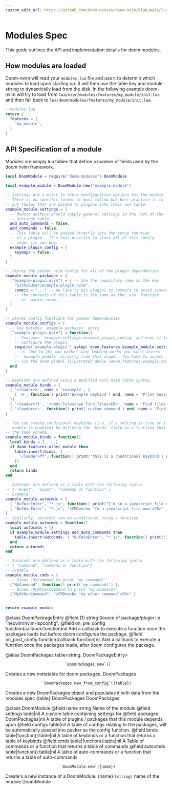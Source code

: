 ```yaml
---
custom_edit_url: https://github.com/doom-neovim/doom-nvim/blob/main/lua/doom/core/modules/init.lua
---
```


# Modules Spec

This guide outlines the API and implementation details for doom modules.

## How modules are loaded

Doom-nvim will read your `modules.lua` file and use it to determin which
modules to load upon starting up.  It will then use the table key and module
sttring to dynamically load from the disk.  In the following example doom-nvim
will try to load from `lua/user/modules/features/my_module/init.lua` and
then fall back to `lua/doom/modules/features/my_module/init.lua`.

```lua
--modules.lua
return {
  features = {
    "my_module",
  }
}
````

## API Specification of a module

Modules are simply lua tables that define a number of fields used by the
doom nvim framework.


```lua
local DoomModule = require("doom.modules").DoomModule

local example_module = DoomModule.new("example_module")

-- Settings are a place to store configuration options for the module
-- There is no specific format it must follow but best practice is to
-- put tables that are passed to plugins into their own table.
example_module.settings = {
  -- Module authors should supply general settings in the root of the
  -- settings table.
  add_auto_commands = false,
  add_commands = false,
  -- This table will be passed directly into the setup function
  -- of a plugin.  It's best practice to store all of this config
  -- under its own key.
  example_plugin_config = {
    keymaps = false,
  }
}

-- Stores the packer.nvim config for all of the plugin dependencies
example_module.packages = {
  ["example-plugin.nvim"] = { -- Use the repository name as the key
    "GithubUser/example-plugin.nvim",
    commit = "..." -- We like to pin plugins to commits to avoid issues upgrading.
    -- the contents of this table is the same as the `use` function
    -- of `packer.nvim`.
  }
}

-- Stores config functions for packer dependencies
example_module.configs = {
  -- key matches `example.packages` entry
  ["example-plugin.nvim"] = function()
    -- Consumes `example.settings.example_plugin_config` and uses it to
    -- configure the plugin.
    require('example-plugin').setup( doom.features.example_module.settings.example_plugin_config )
    -- ⚠️  Due to the way packer lazy loading works you can't access
    -- `example_module` directly from this scope.  You have to access it
    -- via the doom global illustrated above (doom.features.example_module).
  end
}

-- Keybinds are defined using a modified nest.nvim table syntax.
example_module.binds = {
  { '<leader>e', name = '+example', {
    { 'e', function() print('Example keybind') end, name = "Print message" }
  }}
  { '<leader>ff', '<cmd>:Telescope find_files<CR>', name = 'Find files'} -- `name = "..."` For `whichkey` and `mapper` integrations
  { '<leader>cc', function() print('custom command') end, name = 'Find files' }, -- Can trigger either a `<cmd>` string or a function
}

-- You can create conditional keybinds (i.e. if a setting is true or if another
-- module is enabled) by defining the `binds` field as a function that returns
-- the same schema.
example_module.binds = function()
  local binds = { ... }
  if doom.features.other_module then
    table.insert(binds, {
      '<leader>ff', function() print('this is a conditional keybind') end, name = 'My conditional keybind'
    })
  end
  return binds
end

-- Autocmds are defined as a table with the following syntax
-- { "event", "aupat", "command or function" }
-- Example
example_module.autocmds = {
  { "BufWinEnter", "*.js", function() print("I'm in a javascript file now") end }
  { "BufWinEnter", "*.js", "<CMD>echo 'Im a javascript file now'<CR>" }
}
-- Similarly, autocmds can be conditional using a function
example_module.autocmds = function()
  local autocmds = {}
  if example_module.settings.add_auto_commands then
    table.insert(autocmds, { "BufWinEnter", "*.js", function() print("I'm in a javascript file now") end })
  end
  return autocmds
end

-- Autocmds are defined as a table with the following syntax
-- { "Command", "command or function"}
-- Example
example_module.cmds = {
  -- Binds :MyCommand to print "my command!"
  {"MyCommand", function() print('my command!') },
  -- Binds :MyOtherCommand to print "my command!"
  {"MyOtherCommand", "<CMD>echo 'my other command'<CR>" }


return example_module
```

@class DoomPackageEntry
@field [1] string Source of package/plugin i.e "neovim/nvim-lspconfig".
@field on_pre_config function(callback:function)nil Add a callback to execute a function once the packages loads but before doom configures the package.
@field on_post_config function(callback:function)nil Add a callback to execute a function once the packages loads, after doom configures the package.

@alias DoomPackages table<string, DoomPackageEntry>

                              `DoomPackages.new`()
Creates a new metatable for doom packages.
DoomPackages

                    `DoomPackages.new_from_config`({table})
Creates a new DoomPackages object and populates it with data from the modules spec
{table} DoomPackages
DoomPackages

@class DoomModule
@field name string Name of the module
@field settings table|nil A custom table containing settings for
@field packages DoomPackages|nil A table of plugins / packages that this module depends upon
@field configs table|nil A table of configs relating to the packages, will be automatically passed into packer as the config function.
@field binds table|function():table|nil A table of keybinds or a function that returns a table of keybinds
@field cmds table|function():table|nil A Table of commands or a function that returns a table of commands
@field autocmds table|function():table|nil A table of auto-commands or a function that returns a table of auto-commands

                            `DoomModule.new`({name})
Create's a new instance of a DoomModule.
{name} `(string)` name of the module
DoomModule
